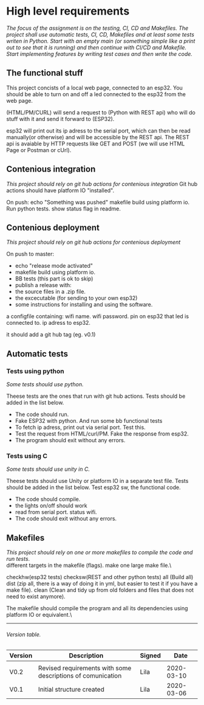 # High level requirements

*The focus of the assignment is on the testing, CI, CD and Makefiles.
The project shall use automatic tests, CI, CD, Makefiles and at least some tests
writen in Python. Start with an empty main (or something simple like a print out
to see that it is running) and then continue with CI/CD and Makefile.
Start implementing features by writing test cases and then write the code.*

## The functional stuff
This project concists of a local web page, connected to an esp32.
You should be able to turn on and off a led connected to the esp32 from the web page.

(HTML/PM/CURL) will send a request to (Python with REST api) who will do stuff with it and send it forward to (ESP32).

esp32 will print out its ip adress to the serial port,  which can then be read manually(or otherwise) and will be accessible by the REST api. The REST api is avaiable by HTTP requests like GET and POST (we will use HTML Page or Postman or cUrl). 



## Contenious integration
*This project should rely on git hub actions for contenious integration*
Git hub actions should have platform IO "installed".

On push:
echo "Something was pushed"
makefile build using platform io.
Run python tests.
show status flag in readme.

## Contenious deployment
*This project should rely on git hub actions for contenious deployment*

On push to master:
* echo "release mode activated"
* makefile build using platform io.
* BB tests (this part is ok to skip)
* publish a release with:
* the source files in a .zip file.
* the excecutable (for sending to your own esp32)
* some instructions for installing and using the software.

a configfile containing:
	wifi name.
	wifi password.
	pin on esp32 that led is connected to.
	ip adress to esp32.

it should add a git hub tag (eg. v0.1)


## Automatic tests


### Tests using python

*Some tests should use python.*

Theese tests are the ones that run with git hub actions.
Tests should be added in the list below.

* The code should run.
* Fake ESP32 with python. And run some bb functional tests
* To fetch ip adress, print out via serial port. Test this.
* Test the request from HTML/curl/PM. Fake the response from esp32.
* The program should exit without any errors.


### Tests using C

*Some tests should use unity in C.*

Theese tests should use Unity or platform IO in a separate test file.
Tests should be added in the list below.
Test esp32 sw, the functional code.

* The code should compile.
* the lights on/off should work
* read from serial port. status wifi.
* The code should exit without any errors.



## Makefiles

*This project should rely on one or more makefiles to compile the code and run tests*.\
different targets in the makefile (flags). make one large make file.\

checkhw(esp32 tests)
checksw(REST and other python tests)
all (Build all)
dist (zip all, there is a way of doing it in yml, but easier to test it if you have a make file).
clean (Clean and tidy up from old folders and files that does not need to exist anymore).

The makefile should compile the program and all its dependencies using platform IO or equivalent.\


---

###### Version table.
Version |Description |Signed | Date
|--- |							      ---| ---|       ---|
|    |   							 |    |	 	 |
|V0.2|Revised requirements with some descriptions of comunication|Lila|2020-03-10|
|V0.1|Initial structure created				   	 |Lila|2020-03-06|
